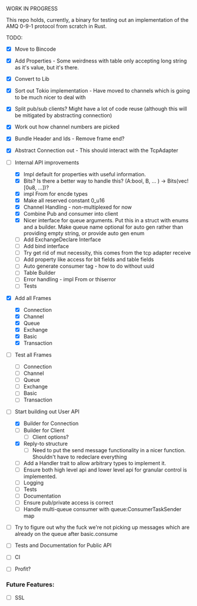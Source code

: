 WORK IN PROGRESS

This repo holds, currently, a binary for testing out an implementation of the AMQ 0-9-1 protocol from scratch in Rust.

TODO:

- [x] Move to Bincode
- [x] Add Properties - Some weirdness with table only accepting long string as it's value, but it's there.
- [x] Convert to Lib
- [x] Sort out Tokio implementation - Have moved to channels which is going to be much nicer to deal with
- [x] Split pub/sub clients? Might have a lot of code reuse (although this will be mitigated by abstracting connection)
- [x] Work out how channel numbers are picked
- [x] Bundle Header and Ids - Remove frame end?
- [x] Abstract Connection out - This should interact with the TcpAdapter

- [ ] Internal API improvements
  - [x] Impl default for properties with useful information.
  - [x] Bits? Is there a better way to handle this? (A:bool, B, ... )  -> Bits(vec![0u8, ...])?
  - [x] impl From for encde types
  - [x] Make all reserved constant 0_u16
  - [x] Channel Handling - non-multiplexed for now
  - [x] Combine Pub and consumer into client
  - [x] Nicer interface for queue arguments. Put this in a struct with enums and a builder. Make queue name optional for auto gen rather than providing empty string, or provide auto gen enum
  - [ ] Add ExchangeDeclare Interface
  - [ ] Add bind interface 
  - [ ] Try get rid of mut necessity, this comes from the tcp adapter receive
  - [ ] Add property like access for bit fields and table fields
  - [ ] Auto generate consumer tag - how to do without uuid
  - [ ] Table Builder
  - [ ] Error handling - impl From or thiserror 
  - [ ] Tests

- [x] Add all Frames
  - [x] Connection
  - [x] Channel
  - [x] Queue
  - [x] Exchange
  - [x] Basic
  - [x] Transaction

- [ ] Test all Frames
  - [ ] Connection
  - [ ] Channel
  - [ ] Queue
  - [ ] Exchange
  - [ ] Basic
  - [ ] Transaction

- [ ] Start building out User API
  - [x] Builder for Connection
  - [ ] Builder for Client
    - [ ] Client options?
  - [x] Reply-to structure
    - [ ] Need to put the send message functionality in a nicer function. Shouldn't have to redeclare everything
  - [ ] Add a Handler trait to allow arbitrary types to implement it.
  - [ ] Ensure both high level api and lower level api for granular control is implemented.
  - [ ] Logging
  - [ ] Tests
  - [ ] Documentation
  - [ ] Ensure pub/private access is correct
  - [ ] Handle multi-queue consumer with queue:ConsumerTaskSender map

- [ ] Try to figure out why the fuck we're not picking up messages which are already on the queue after basic.consume
- [ ] Tests and Documentation for Public API
- [ ] CI
- [ ] Profit? 

### Future Features:

- [ ] SSL


